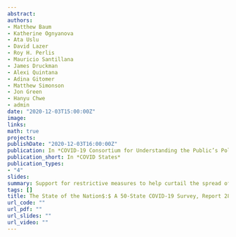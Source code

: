 ```yaml
---
abstract: 
authors:
- Matthew Baum
- Katherine Ognyanova
- Ata Uslu
- David Lazer
- Roy H. Perlis
- Mauricio Santillana
- James Druckman
- Alexi Quintana
- Adina Gitomer
- Matthew Simonson
- Jon Green
- Hanyu Chwe
- admin
date: "2020-12-03T15:00:00Z"
image:
links:
math: true
projects:
publishDate: "2020-12-03T16:00:00Z"
publication: In *COVID-19 Consortium for Understanding the Public’s Policy Preferences Across States*
publication_short: In *COVID States*
publication_types:
- "4"
slides: 
summary: Support for restrictive measures to help curtail the spread of COVID-19 in Massachusetts.
tags: []
title: The State of the Nation$:$ A 50-State COVID-19 Survey, Report 28$:$ Public Support for Measures Aimed at Curbing COVID-19 in Massachusetts
url_code: ""
url_pdf: ""
url_slides: ""
url_video: ""
---
```


